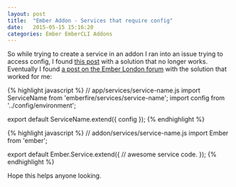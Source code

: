 ```yaml
---
layout: post
title:  "Ember Addon - Services that require config"
date:   2015-05-15 15:16:20
categories: Ember EmberCLI Addons
---
```


So while trying to create a service in an addon I ran into an issue trying to
access config, I found [this post] with a solution that no longer works.
Eventually I found [a post on the Ember London forum] with the solution that
worked for me:

{% highlight javascript %}
// app/services/service-name.js
import ServiceName from 'emberfire/services/service-name';
import config from '../config/environment';

export default ServiceName.extend({
  config
});
{% endhighlight %}

{% highlight javascript %}
// addon/services/service-name.js
import Ember from 'ember';

export default Ember.Service.extend({
  // awesome service code.
});
{% endhighlight %}

Hope this helps anyone looking.

[this post]: http://discuss.emberjs.com/t/best-practices-accessing-app-config-from-addon-code/7006/2
[a post on the Ember London forum]: http://discuss.emberlondon.com/t/access-app-config-from-addon-provided-service/132/6
